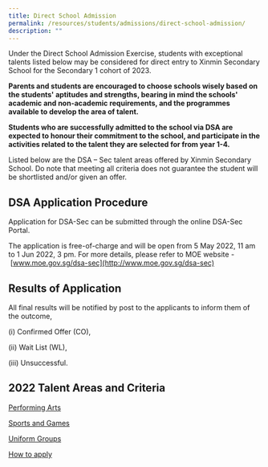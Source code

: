 ```yaml
---
title: Direct School Admission
permalink: /resources/students/admissions/direct-school-admission/
description: ""
---
```

Under the Direct School Admission Exercise, students with exceptional talents listed below may be considered for direct entry to Xinmin Secondary School for the Secondary 1 cohort of 2023.

  

**Parents and students are encouraged to choose schools wisely based on the students' aptitudes and strengths, bearing in mind the schools' academic and non-academic requirements, and the programmes available to develop the area of talent.**

  

**Students who are successfully admitted to the school via DSA are expected to honour their commitment to the school, and participate in the activities related to the talent they are selected for from year 1-4.**

  

Listed below are the DSA – Sec talent areas offered by Xinmin Secondary School. Do note that meeting all criteria does not guarantee the student will be shortlisted and/or given an offer.

DSA Application Procedure
-------------------------

Application for DSA-Sec can be submitted through the online DSA-Sec Portal.

  

The application is free-of-charge and will be open from 5 May 2022, 11 am to 1 Jun 2022, 3 pm. For more details, please refer to MOE website - [www.moe.gov.sg/dsa-sec](http://www.moe.gov.sg/dsa-sec)

Results of Application
----------------------

All final results will be notified by post to the applicants to inform them of the outcome,

(i) Confirmed Offer (CO),

(ii) Wait List (WL),

(iii) Unsuccessful.

2022 Talent Areas and Criteria
------------------------------

[Performing Arts](https://xinminsec-moe-edu-sg-admin.cwp.sg/qql/slot/u505/2021/Resources/Students/DSA/2022/Performing%20Arts%202022.pdf)  

[Sports and Games](https://xinminsec-moe-edu-sg-admin.cwp.sg/qql/slot/u505/2021/Resources/Students/DSA/2022/Sports%20and%20Games%202022.pdf)  

[Uniform Groups](https://xinminsec-moe-edu-sg-admin.cwp.sg/qql/slot/u505/2021/Resources/Students/DSA/2022/UG%202022.pdf)  

  

[How to apply](/resources/students/admissions/direct-school-admission)